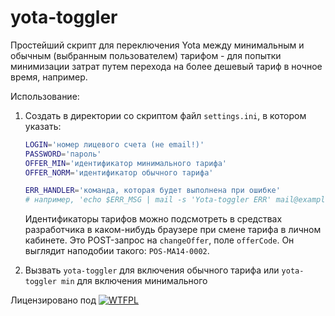 yota-toggler
============

Простейший скрипт для переключения Yota между минимальным и обычным (выбранным
пользователем) тарифом - для попытки минимизации затрат путем перехода на
более дешевый тариф в ночное время, например.

Использование:

1. Создать в директории со скриптом файл `settings.ini`, в котором указать:

    ```bash
    LOGIN='номер лицевого счета (не email!)'
    PASSWORD='пароль'
    OFFER_MIN='идентификатор минимального тарифа'
    OFFER_NORM='идентификатор обычного тарифа'

    ERR_HANDLER='команда, которая будет выполнена при ошибке'
    # например, 'echo $ERR_MSG | mail -s 'Yota-toggler ERR' mail@example.com'
    ```

   Идентификаторы тарифов можно подсмотреть в средствах разработчика в
   каком-нибудь браузере при смене тарифа в личном кабинете. Это POST-запрос на
   `changeOffer`, поле `offerCode`. Он выглядит наподобии такого:
   `POS-MA14-0002`.

2. Вызвать `yota-toggler` для включения обычного тарифа или `yota-toggler min`
   для включения минимального



Лицензировано под [![WTFPL](http://www.wtfpl.net/wp-content/uploads/2012/12/wtfpl-badge-4.png)](http://www.wtfpl.net/)
